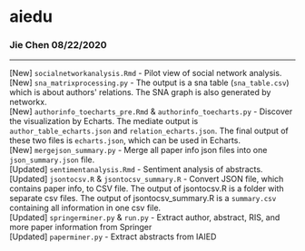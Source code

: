 # aiedu

### Jie Chen 08/22/2020
------
[New] `socialnetworkanalysis.Rmd` - Pilot view of social network analysis.  
[New] `sna_matrixprocessing.py` - The output is a sna table (`sna_table.csv`) which is about authors' relations. The SNA graph is also generated by networkx.  
[New] `authorinfo_toecharts_pre.Rmd` & `authorinfo_toecharts.py` - Discover the visualization by Echarts. The mediate output is `author_table_echarts.json` and `relation_echarts.json`. The final output of these two files is `echarts.json`, which can be used in Echarts.  
[New] `mergejson_summary.py` - Merge all paper info json files into one `json_summary.json` file.  
[Updated] `sentimentanalysis.Rmd` - Sentiment analysis of abstracts.  
[Updated] `jsontocsv.R` & `jsontocsv_summary.R` - Convert JSON file, which contains paper info, to CSV file. The output of jsontocsv.R is a folder with separate csv files. The output of jsontocsv_summary.R is a `summary.csv` containing all information in one csv file.   
[Updated] `springerminer.py` & `run.py` - Extract author, abstract, RIS, and more paper information from Springer  
[Updated] `paperminer.py` - Extract abstracts from IAIED  
